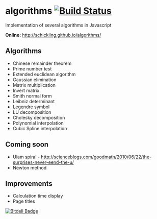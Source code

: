 algorithms [![Build Status](https://travis-ci.org/schickling/algorithms.png?branch=master)](https://travis-ci.org/schickling/algorithms)
==========

Implementation of several algorithms in Javascript


__Online:__ http://schickling.github.io/algorithms/

## Algorithms
* Chinese remainder theorem
* Prime number test
* Extended euclidean algorithm
* Gaussian elimination
* Matrix multiplication
* Invert matrix
* Smith normal form
* Leibniz determinant
* Legendre symbol
* LU decomposition
* Cholesky decomposition
* Polynomial interpolation
* Cubic Spline interpolation

## Coming soon
* Ulam spiral - http://scienceblogs.com/goodmath/2010/06/22/the-surprises-never-eend-the-u/
* Newton method

## Improvements
* Calculation time display
* Page titles


[![Bitdeli Badge](https://d2weczhvl823v0.cloudfront.net/schickling/algorithms/trend.png)](https://bitdeli.com/free "Bitdeli Badge")

